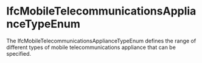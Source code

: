 # IfcMobileTelecommunicationsApplianceTypeEnum

The IfcMobileTelecommunicationsApplianceTypeEnum defines the range of different types of mobile telecommunications appliance that can be specified.
